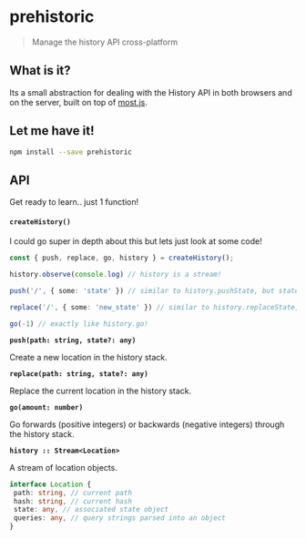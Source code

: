 # prehistoric

> Manage the history API cross-platform

## What is it?

Its a small abstraction for dealing with the History API in both browsers and
on the server, built on top of [most.js](https://github.com/cujojs/most).

## Let me have it!
```sh
npm install --save prehistoric
```

## API

Get ready to learn.. just 1 function!

#### `createHistory()`

I could go super in depth about this but lets just look at some code!

```typescript
const { push, replace, go, history } = createHistory();

history.observe(console.log) // history is a stream!

push('/', { some: 'state' }) // similar to history.pushState, but state is optional

replace('/', { some: 'new_state' }) // similar to history.replaceState, state also optional

go(-1) // exactly like history.go!
```

**`push(path: string, state?: any)`**

Create a new location in the history stack.

**`replace(path: string, state?: any)`**

Replace the current location in the history stack.

**`go(amount: number)`**

Go forwards (positive integers) or backwards (negative integers) through the history stack.

**`history :: Stream<Location>`**

A stream of location objects.

```typescript
interface Location {
 path: string, // current path
 hash: string, // current hash
 state: any, // associated state object
 queries: any, // query strings parsed into an object
}
```
